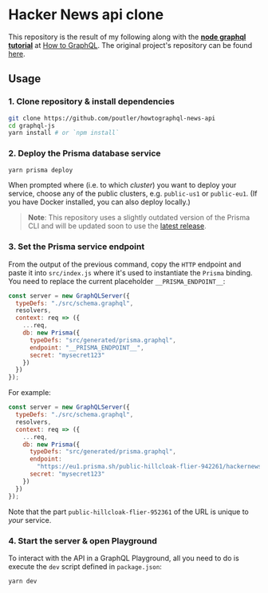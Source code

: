 # Hacker News api clone

This repository is the result of my following along with the [**node graphql tutorial**](https://www.howtographql.com/graphql-js/0-introduction/) at [How to GraphQL](https://www.howtographql.com). The original project's repository can be found [here](https://github.com/howtographql/graphql-js).

## Usage

### 1. Clone repository & install dependencies

```sh
git clone https://github.com/poutler/howtographql-news-api
cd graphql-js
yarn install # or `npm install`
```

### 2. Deploy the Prisma database service

```sh
yarn prisma deploy
```

When prompted where (i.e. to which _cluster_) you want to deploy your service, choose any of the public clusters, e.g. `public-us1` or `public-eu1`. (If you have Docker installed, you can also deploy locally.)

> **Note**: This repository uses a slightly outdated version of the Prisma CLI and will be updated soon to use the [latest release](https://www.prisma.io/docs/reference/upgrade-guides/upgrading-prisma/upgrade-to-1.7-iquaecuj6b).

### 3. Set the Prisma service endpoint

From the output of the previous command, copy the `HTTP` endpoint and paste it into `src/index.js` where it's used to instantiate the `Prisma` binding. You need to replace the current placeholder `__PRISMA_ENDPOINT__`:

```js
const server = new GraphQLServer({
  typeDefs: "./src/schema.graphql",
  resolvers,
  context: req => ({
    ...req,
    db: new Prisma({
      typeDefs: "src/generated/prisma.graphql",
      endpoint: "__PRISMA_ENDPOINT__",
      secret: "mysecret123"
    })
  })
});
```

For example:

```js
const server = new GraphQLServer({
  typeDefs: "./src/schema.graphql",
  resolvers,
  context: req => ({
    ...req,
    db: new Prisma({
      typeDefs: "src/generated/prisma.graphql",
      endpoint:
        "https://eu1.prisma.sh/public-hillcloak-flier-942261/hackernews-graphql-js/dev",
      secret: "mysecret123"
    })
  })
});
```

Note that the part `public-hillcloak-flier-952361` of the URL is unique to _your_ service.

### 4. Start the server & open Playground

To interact with the API in a GraphQL Playground, all you need to do is execute the `dev` script defined in `package.json`:

```sh
yarn dev
```
